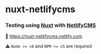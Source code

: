 # nuxt-netlifycms 

### Testing using [Nuxt](https://nuxtjs.org/) with [NetlifyCMS](https://www.netlifycms.org/)

:link: https://nuxt-netlifycms.netlify.com

:warning: `Node >= v6` and `NPM >= v5` are required
